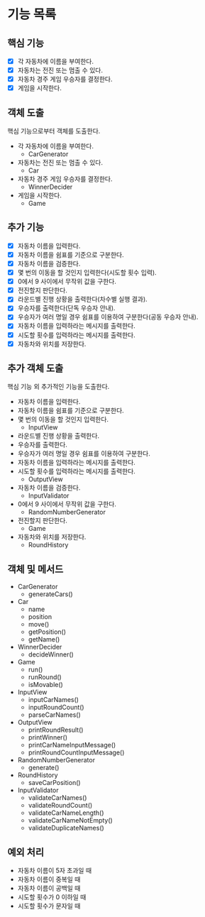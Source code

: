 # 기능 목록
## 핵심 기능
- [x] 각 자동차에 이름을 부여한다.
- [x] 자동차는 전진 또는 멈출 수 있다.
- [x] 자동차 경주 게임 우승자를 결정한다.
- [x] 게임을 시작한다.

## 객체 도출
핵심 기능으로부터 객체를 도출한다.
- 각 자동차에 이름을 부여한다.
  - CarGenerator
- 자동차는 전진 또는 멈출 수 있다.
  - Car
- 자동차 경주 게임 우승자를 결정한다.
  - WinnerDecider
- 게임을 시작한다.
  - Game

## 추가 기능
- [x] 자동차 이름을 입력한다.
- [x] 자동차 이름을 쉼표를 기준으로 구분한다.
- [x] 자동차 이름을 검증한다.
- [x] 몇 번의 이동을 할 것인지 입력한다(시도할 횟수 입력).
- [x] 0에서 9 사이에서 무작위 값을 구한다.
- [x] 전진할지 판단한다.
- [x] 라운드별 진행 상황을 출력한다(차수별 실행 결과).
- [x] 우승자를 출력한다(단독 우승자 안내).
- [x] 우승자가 여러 명일 경우 쉼표를 이용하여 구분한다(공동 우승자 안내).
- [x] 자동차 이름을 입력하라는 메시지를 출력한다.
- [x] 시도할 횟수를 입력하라는 메시지를 출력한다.
- [x] 자동차와 위치를 저장한다.

## 추가 객체 도출
핵심 기능 외 추가적인 기능을 도출한다.
- 자동차 이름을 입력한다.
- 자동차 이름을 쉼표를 기준으로 구분한다.
- 몇 번의 이동을 할 것인지 입력한다.
  - InputView
- 라운드별 진행 상황을 출력한다.
- 우승자를 출력한다.
- 우승자가 여러 명일 경우 쉼표를 이용하여 구분한다.
- 자동차 이름을 입력하라는 메시지를 출력한다.
- 시도할 횟수를 입력하라는 메시지를 출력한다.
  - OutputView
- 자동차 이름을 검증한다.
  - InputValidator
- 0에서 9 사이에서 무작위 값을 구한다.
  - RandomNumberGenerator
- 전진할지 판단한다.
  - Game
- 자동차와 위치를 저장한다.
  - RoundHistory

## 객체 및 메서드
- CarGenerator
  - generateCars()
- Car
  - name
  - position
  - move()
  - getPosition()
  - getName()
- WinnerDecider
  - decideWinner()
- Game
  - run()
  - runRound()
  - isMovable()
- InputView
  - inputCarNames()
  - inputRoundCount()
  - parseCarNames()
- OutputView
  - printRoundResult()
  - printWinner()
  - printCarNameInputMessage()
  - printRoundCountInputMessage()
- RandomNumberGenerator
  - generate()
- RoundHistory
  - saveCarPosition()
- InputValidator
  - validateCarNames()
  - validateRoundCount()
  - validateCarNameLength()
  - validateCarNameNotEmpty()
  - validateDuplicateNames()

## 예외 처리
- 자동차 이름이 5자 초과일 때
- 자동차 이름이 중복일 때
- 자동차 이름이 공백일 때
- 시도할 횟수가 0 이하일 때
- 시도할 횟수가 문자일 때